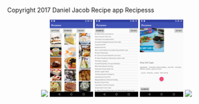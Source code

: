 Copyright 2017 Daniel Jacob
Recipe app Recipesss



<p align="center">
  <img src="/doc/download.jpg" width="100"/>
  <img src="/doc/gridview.png" width="100"/>
  <img src="/doc/titles.png" width="100"/>
  <img src="/doc/details.png" width="100"/>
  <img src="favorites.png" width="100"/>
</p>
